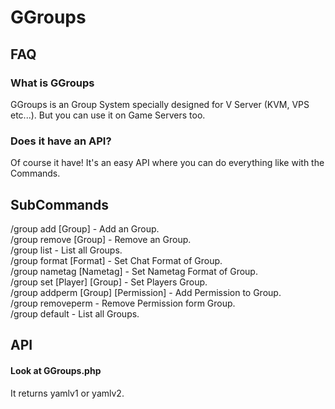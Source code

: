 # GGroups

<h2>FAQ</h2>
<h3>What is GGroups</h3>
GGroups is an Group System specially designed for V Server (KVM, VPS etc...). But you can use it on Game Servers too.
<h3>Does it have an API?</h3>
Of course it have! It's an easy API where you can do everything like with the Commands.


<h2>SubCommands</h2>

/group add [Group] - Add an Group.
</br>
/group remove [Group] - Remove an Group.
</br>
/group list - List all Groups.
</br>
/group format [Format] - Set Chat Format of Group.
</br>
/group nametag [Nametag] - Set Nametag Format of Group.
</br>
/group set [Player] [Group] - Set Players Group.
</br>
/group addperm [Group] [Permission] - Add Permission to Group.
</br>
/group removeperm - Remove Permission form Group.
</br>
/group default - List all Groups.

<h2>API</h2>
<h4>Look at GGroups.php</h4>

It returns yamlv1 or yamlv2.
